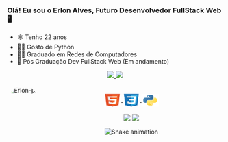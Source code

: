 ### Olá! Eu sou o Erlon Alves, Futuro Desenvolvedor FullStack Web 🖥️
- 🕸 Tenho 22 anos 
- 👨‍💻 Gosto de Python
- 👨‍🎓 Graduado em Redes de Computadores 
- 🧠 Pós Graduação Dev FullStack Web (Em andamento)

<div align="center">
  <a href="https://github.com/ErlonLy">
  <img height="180em" src="https://github-readme-stats.vercel.app/api?username=ErlonLy&show_icons=true&theme=dark&include_all_commits=true&count_private=true"/>
  <img height="180em" src="https://github-readme-stats.vercel.app/api/top-langs/?username=ErlonLy&layout=compact&langs_count=7&theme=dark"/>
        </div>

   <br> 
  <div align="left">
  <img align="left" alt="Erlon-pic" height="200" style="border-radius:50px;"   src="https://cdn.discordapp.com/attachments/617489858532868099/969338593887801484/erlonfig.gif">
</div>
  </br>
  
<div align="center">
  <img align="center"alt="Erlon-HTML"   height="30" width="40" src="https://raw.githubusercontent.com/devicons/devicon/master/icons/html5/html5-original.svg">
  <img align="center"alt="Erlon-CSS"    height="30" width="40" src="https://raw.githubusercontent.com/devicons/devicon/master/icons/css3/css3-original.svg">
  <img align="center"alt="Erlon-Python" height="30" width="40" src="https://raw.githubusercontent.com/devicons/devicon/master/icons/python/python-original.svg">
     </div>
     
  <br> 
 <div align="center">
      <a href = "mailto:erlonposdev@gmail.com"><img src="https://img.shields.io/badge/Gmail-D14836?style=for-the-badge&logo=gmail&logoColor=white" target="_blank"></a>
      <a href="https://www.linkedin.com/in/erlon-alves-31365a157" target="_blank"><img src="https://img.shields.io/badge/-LinkedIn-%230077B5?style=for-the-badge&logo=linkedin&logoColor=white" target="_blank"></a>
  
  ![Snake animation](https://github.com/ErlonLy/ErlonLy/blob/output/github-contribution-grid-snake.svg)
       </div>
   </br>
